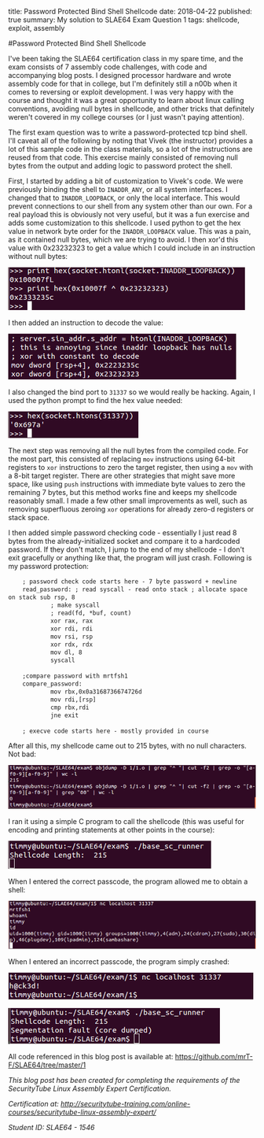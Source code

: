 title: Password Protected Bind Shell Shellcode
date: 2018-04-22
published: true 
summary: My solution to SLAE64 Exam Question 1
tags: shellcode, exploit, assembly

#Password Protected Bind Shell Shellcode

I've been taking the SLAE64 certification class in my spare time, and the exam consists of 7 assembly code challenges, with code and accompanying blog posts. I designed processor hardware and wrote assembly code for that in college, but I'm definitely still a n00b when it comes to reversing or exploit development. I was very happy with the course and thought it was a great opportunity to learn about linux calling conventions, avoiding null bytes in shellcode, and other tricks that definitely weren't covered in my college courses (or I just wasn't paying attention). 

The first exam question was to write a password-protected tcp bind shell. I'll caveat all of the following by noting that Vivek (the instructor) provides a lot of this sample code in the class materials, so a lot of the instructions are reused from that code. This exercise mainly consisted of removing null bytes from the output and adding logic to password protect the shell.  

First, I started by adding a bit of customization to Vivek's code. We were previously binding the shell to ```INADDR_ANY```, or all system interfaces. I changed that to ```INADDR_LOOPBACK```, or only the local interface. This would prevent connections to our shell from any system other than our own. For a real payload this is obviously not very useful, but it was a fun exercise and adds some customization to this shellcode. I used python to get the hex value in network byte order for the ```INADDR_LOOPBACK``` value. This was a pain, as it contained null bytes, which we are trying to avoid. I then xor'd this value with 0x23232323 to get a value which I could include in an instruction without null bytes:

![inaddr_loopback](/static/blog/2018/SLAE64/1/inaddr_loopback.png)

I then added an instruction to decode the value:

![inaddr_decode](/static/blog/2018/SLAE64/1/inaddr_decode.png)

I also changed the bind port to ```31337``` so we would really be hacking. Again, I used the python prompt to find the hex value needed:

![31337_hex](/static/blog/2018/SLAE64/1/31337_hex.png)

The next step was removing all the null bytes from the compiled code. For the most part, this consisted of replacing ```mov``` instructions using 64-bit registers to ```xor``` instructions to zero the target register, then using a ```mov``` with a 8-bit target register. There are other strategies that might save more space, like using ```push``` instructions with immediate byte values to zero the remaining 7 bytes, but this method works fine and keeps my shellcode reasonably small. I made a few other small improvements as well, such as removing superfluous zeroing ```xor``` operations for already zero-d registers or stack space.

I then added simple password checking code - essentially I just read 8 bytes from the already-initialized socket and compare it to a hardcoded password. If they don't match, I jump to the end of my shellcode - I don't exit gracefully or anything like that, the program will just crash. Following is my password protection:

        ; password check code starts here - 7 byte password + newline 
        read_password: ; read syscall - read onto stack ; allocate space on stack sub rsp, 8
                ; make syscall
                ; read(fd, *buf, count)
                xor rax, rax
                xor rdi, rdi
                mov rsi, rsp
                xor rdx, rdx
                mov dl, 8
                syscall

        ;compare password with mrtfsh1
        compare_password:
                mov rbx,0x0a3168736674726d
                mov rdi,[rsp]
                cmp rbx,rdi
                jne exit

        ; execve code starts here - mostly provided in course


After all this, my shellcode came out to 215 bytes, with no null characters. Not bad:

![bytecount_nullcount](/static/blog/2018/SLAE64/1/bytecount_nullcount.png)

I ran it using a simple C program to call the shellcode (this was useful for encoding and printing statements at other points in the course):

![base_sc_runner](/static/blog/2018/SLAE64/1/base_sc_runner.png)

When I entered the correct passcode, the program allowed me to obtain a shell:

![correct](/static/blog/2018/SLAE64/1/correct.png)

When I entered an incorrect passcode, the program simply crashed:

![incorrect](/static/blog/2018/SLAE64/1/incorrect.png)

![incorrect2](/static/blog/2018/SLAE64/1/incorrect2.png)

All code referenced in this blog post is available at: <https://github.com/mrT-F/SLAE64/tree/master/1>

*This blog post has been created for completing the requirements of the SecurityTube Linux Assembly Expert Certification.*

*Certification at: <http://securitytube-training.com/online-courses/securitytube-linux-assembly-expert/>*

*Student ID: SLAE64 - 1546*